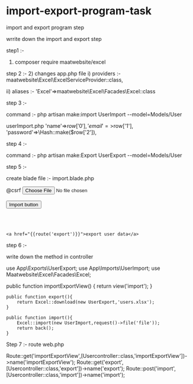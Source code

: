 # import-export-program-task
import and export program step


wrrite down the import and export step 

step1 :-
1) composer require maatwebsite/excel

step 2 :- 
2) changes app.php file 
   i) providers :- maatwebsite\Excel\ExcelServiceProvider::class,
   
   ii) aliases :- 'Excel'=>maatwebsite\Excel\Facades\Excel::class

step 3 :- 
 
command :-  php artisan make:import UserImport --model=Models/User

userImport.php 
            'name'=>$row['0'],
            'email'=>$row['1'],
            'password'=>\Hash::make($row['2']),

step 4 :- 

command :-  php artisan make:Export UserExport --model=Models/User

step 5 :- 

create blade file :- import.blade.php
  <form action="{{route('import')}}" method="post" enctype="multipart/form-data">
        @csrf
        <input type="file" name="file" id="">
        <br>
        <br>
        <button>Import button</button>
    </form>
    <br><br>

    <a href="{{route('export')}}">export user data</a>

step 6 :- 

write down the method in controller 

use App\Exports\UserExport;
use App\Imports\UserImport;
use Maatwebsite\Excel\Facades\Excel;

  public function importExportView()
    {
        return view('import');
    }


    public function export(){
        return Excel::download(new UserExport,'users.xlsx');
    }

    public function import(){
        Excel::import(new UserImport,request()->file('file'));
        return back();
    }

Step 7 :- 
route web.php

Route::get('importExportView',[Usercontroller::class,'importExportView'])->name('importExportView');
Route::get('export',[Usercontroller::class,'export'])->name('export');
Route::post('import',[Usercontroller::class,'import'])->name('import');



